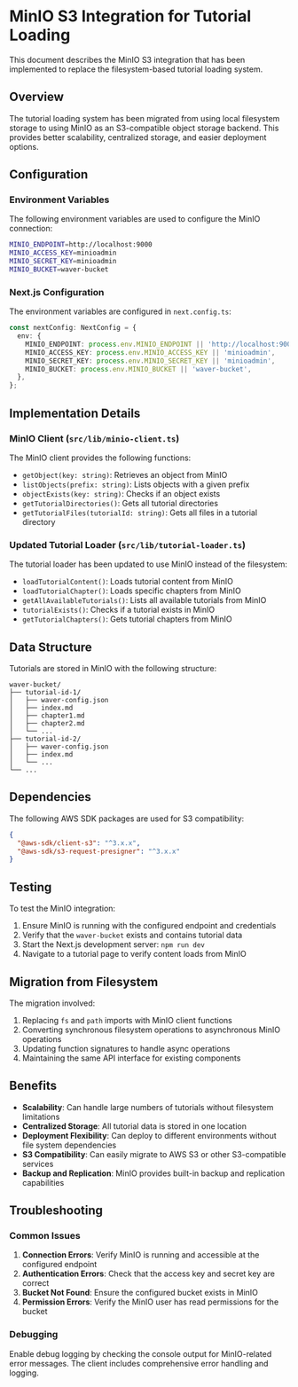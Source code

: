 # MinIO S3 Integration for Tutorial Loading

This document describes the MinIO S3 integration that has been implemented to replace the filesystem-based tutorial loading system.

## Overview

The tutorial loading system has been migrated from using local filesystem storage to using MinIO as an S3-compatible object storage backend. This provides better scalability, centralized storage, and easier deployment options.

## Configuration

### Environment Variables

The following environment variables are used to configure the MinIO connection:

```bash
MINIO_ENDPOINT=http://localhost:9000
MINIO_ACCESS_KEY=minioadmin
MINIO_SECRET_KEY=minioadmin
MINIO_BUCKET=waver-bucket
```

### Next.js Configuration

The environment variables are configured in `next.config.ts`:

```typescript
const nextConfig: NextConfig = {
  env: {
    MINIO_ENDPOINT: process.env.MINIO_ENDPOINT || 'http://localhost:9000',
    MINIO_ACCESS_KEY: process.env.MINIO_ACCESS_KEY || 'minioadmin',
    MINIO_SECRET_KEY: process.env.MINIO_SECRET_KEY || 'minioadmin',
    MINIO_BUCKET: process.env.MINIO_BUCKET || 'waver-bucket',
  },
};
```

## Implementation Details

### MinIO Client (`src/lib/minio-client.ts`)

The MinIO client provides the following functions:

- `getObject(key: string)`: Retrieves an object from MinIO
- `listObjects(prefix: string)`: Lists objects with a given prefix
- `objectExists(key: string)`: Checks if an object exists
- `getTutorialDirectories()`: Gets all tutorial directories
- `getTutorialFiles(tutorialId: string)`: Gets all files in a tutorial directory

### Updated Tutorial Loader (`src/lib/tutorial-loader.ts`)

The tutorial loader has been updated to use MinIO instead of the filesystem:

- `loadTutorialContent()`: Loads tutorial content from MinIO
- `loadTutorialChapter()`: Loads specific chapters from MinIO
- `getAllAvailableTutorials()`: Lists all available tutorials from MinIO
- `tutorialExists()`: Checks if a tutorial exists in MinIO
- `getTutorialChapters()`: Gets tutorial chapters from MinIO

## Data Structure

Tutorials are stored in MinIO with the following structure:

```
waver-bucket/
├── tutorial-id-1/
│   ├── waver-config.json
│   ├── index.md
│   ├── chapter1.md
│   ├── chapter2.md
│   └── ...
├── tutorial-id-2/
│   ├── waver-config.json
│   ├── index.md
│   └── ...
└── ...
```

## Dependencies

The following AWS SDK packages are used for S3 compatibility:

```json
{
  "@aws-sdk/client-s3": "^3.x.x",
  "@aws-sdk/s3-request-presigner": "^3.x.x"
}
```

## Testing

To test the MinIO integration:

1. Ensure MinIO is running with the configured endpoint and credentials
2. Verify that the `waver-bucket` exists and contains tutorial data
3. Start the Next.js development server: `npm run dev`
4. Navigate to a tutorial page to verify content loads from MinIO

## Migration from Filesystem

The migration involved:

1. Replacing `fs` and `path` imports with MinIO client functions
2. Converting synchronous filesystem operations to asynchronous MinIO operations
3. Updating function signatures to handle async operations
4. Maintaining the same API interface for existing components

## Benefits

- **Scalability**: Can handle large numbers of tutorials without filesystem limitations
- **Centralized Storage**: All tutorial data is stored in one location
- **Deployment Flexibility**: Can deploy to different environments without file system dependencies
- **S3 Compatibility**: Can easily migrate to AWS S3 or other S3-compatible services
- **Backup and Replication**: MinIO provides built-in backup and replication capabilities

## Troubleshooting

### Common Issues

1. **Connection Errors**: Verify MinIO is running and accessible at the configured endpoint
2. **Authentication Errors**: Check that the access key and secret key are correct
3. **Bucket Not Found**: Ensure the configured bucket exists in MinIO
4. **Permission Errors**: Verify the MinIO user has read permissions for the bucket

### Debugging

Enable debug logging by checking the console output for MinIO-related error messages. The client includes comprehensive error handling and logging.
